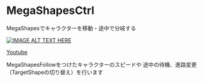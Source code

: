 # MegaShapesCtrl
MegaShapesでキャラクターを移動・途中で分岐する

[![IMAGE ALT TEXT HERE](http://img.youtube.com/vi/LJV7kjx3bIY/0.jpg)](http://www.youtube.com/watch?v=LJV7kjx3bIY)

[Youtube](https://www.youtube.com/watch?v=LJV7kjx3bIY)

MegaShapesFollowをつけたキャラクターのスピードや
途中の待機、進路変更（TargetShapeの切り替え）を行います
